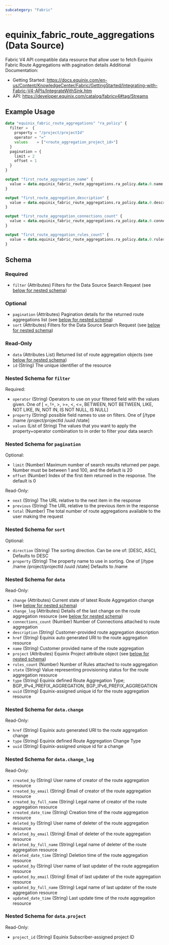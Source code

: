 ```yaml
---
subcategory: "Fabric"
---
```


# equinix_fabric_route_aggregations (Data Source)

Fabric V4 API compatible data resource that allow user to fetch Equinix Fabric Route Aggregations with pagination details
Additional Documentation:
* Getting Started: https://docs.equinix.com/en-us/Content/KnowledgeCenter/Fabric/GettingStarted/Integrating-with-Fabric-V4-APIs/IntegrateWithSink.htm
* API: https://developer.equinix.com/catalog/fabricv4#tag/Streams

## Example Usage

```terraform
data "equinix_fabric_route_aggregations" "ra_policy" {
  filter =  {
    property = "/project/projectId"
    operator = "="
    values    = ["<route_aggregation_project_id>"]
  }
  pagination = {
    limit = 2
    offset = 1
  }
}

output "first_route_aggregation_name" {
  value = data.equinix_fabric_route_aggregations.ra_policy.data.0.name
}

output "first_route_aggregation_description" {
  value = data.equinix_fabric_route_aggregations.ra_policy.data.0.description
}

output "first_route_aggregation_connections_count" {
  value = data.equinix_fabric_route_aggregations.ra_policy.data.0.connections_count
}

output "first_route_aggregation_rules_count" {
  value = data.equinix_fabric_route_aggregations.ra_policy.data.0.rules_count
}
```

<!-- schema generated by tfplugindocs -->
## Schema

### Required

- `filter` (Attributes) Filters for the Data Source Search Request (see [below for nested schema](#nestedatt--filter))

### Optional

- `pagination` (Attributes) Pagination details for the returned route aggregations list (see [below for nested schema](#nestedatt--pagination))
- `sort` (Attributes) Filters for the Data Source Search Request (see [below for nested schema](#nestedatt--sort))

### Read-Only

- `data` (Attributes List) Returned list of route aggregation objects (see [below for nested schema](#nestedatt--data))
- `id` (String) The unique identifier of the resource

<a id="nestedatt--filter"></a>
### Nested Schema for `filter`

Required:

- `operator` (String) Operators to use on your filtered field with the values given. One of [ =, !=, >, >=, <, <=, BETWEEN, NOT BETWEEN, LIKE, NOT LIKE, IN, NOT IN, IS NOT NULL, IS NULL]
- `property` (String) possible field names to use on filters. One of [/type /name /project/projectId /uuid /state]
- `values` (List of String) The values that you want to apply the property+operator combination to in order to filter your data search


<a id="nestedatt--pagination"></a>
### Nested Schema for `pagination`

Optional:

- `limit` (Number) Maximum number of search results returned per page. Number must be between 1 and 100, and the default is 20
- `offset` (Number) Index of the first item returned in the response. The default is 0

Read-Only:

- `next` (String) The URL relative to the next item in the response
- `previous` (String) The URL relative to the previous item in the response
- `total` (Number) The total number of route aggregations available to the user making the request


<a id="nestedatt--sort"></a>
### Nested Schema for `sort`

Optional:

- `direction` (String) The sorting direction. Can be one of: [DESC, ASC], Defaults to DESC
- `property` (String) The property name to use in sorting. One of [/type /name /project/projectId /uuid /state] Defaults to /name


<a id="nestedatt--data"></a>
### Nested Schema for `data`

Read-Only:

- `change` (Attributes) Current state of latest Route Aggregation change (see [below for nested schema](#nestedatt--data--change))
- `change_log` (Attributes) Details of the last change on the route aggregation resource (see [below for nested schema](#nestedatt--data--change_log))
- `connections_count` (Number) Number of Connections attached to route aggregation
- `description` (String) Customer-provided route aggregation description
- `href` (String) Equinix auto generated URI to the route aggregation resource
- `name` (String) Customer provided name of the route aggregation
- `project` (Attributes) Equinix Project attribute object (see [below for nested schema](#nestedatt--data--project))
- `rules_count` (Number) Number of Rules attached to route aggregation
- `state` (String) Value representing provisioning status for the route aggregation resource
- `type` (String) Equinix defined Route Aggregation Type; BGP_IPv4_PREFIX_AGGREGATION, BGP_IPv6_PREFIX_AGGREGATION
- `uuid` (String) Equinix-assigned unique id for the route aggregation resource

<a id="nestedatt--data--change"></a>
### Nested Schema for `data.change`

Read-Only:

- `href` (String) Equinix auto generated URI to the route aggregation change
- `type` (String) Equinix defined Route Aggregation Change Type
- `uuid` (String) Equinix-assigned unique id for a change


<a id="nestedatt--data--change_log"></a>
### Nested Schema for `data.change_log`

Read-Only:

- `created_by` (String) User name of creator of the route aggregation resource
- `created_by_email` (String) Email of creator of the route aggregation resource
- `created_by_full_name` (String) Legal name of creator of the route aggregation resource
- `created_date_time` (String) Creation time of the route aggregation resource
- `deleted_by` (String) User name of deleter of the route aggregation resource
- `deleted_by_email` (String) Email of deleter of the route aggregation resource
- `deleted_by_full_name` (String) Legal name of deleter of the route aggregation resource
- `deleted_date_time` (String) Deletion time of the route aggregation resource
- `updated_by` (String) User name of last updater of the route aggregation resource
- `updated_by_email` (String) Email of last updater of the route aggregation resource
- `updated_by_full_name` (String) Legal name of last updater of the route aggregation resource
- `updated_date_time` (String) Last update time of the route aggregation resource


<a id="nestedatt--data--project"></a>
### Nested Schema for `data.project`

Read-Only:

- `project_id` (String) Equinix Subscriber-assigned project ID
